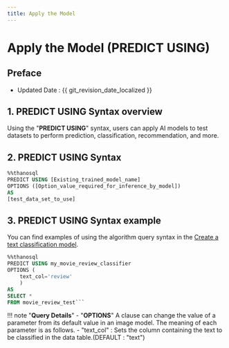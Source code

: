 ```yaml
---
title: Apply the Model
---
```


# **Apply the Model (PREDICT USING)**

## Preface

- Updated Date : {{ git_revision_date_localized }}

## **1. PREDICT USING Syntax overview**

Using the "**PREDICT USING**" syntax, users can apply AI models to test datasets to perform prediction, classification, recommendation, and more.

## **2. PREDICT USING Syntax**

```sql
%%thanosql
PREDICT USING [Existing_trained_model_name]
OPTIONS ([Option_value_required_for_inference_by_model])
AS
[test_data_set_to_use]
```

## **3. PREDICT USING Syntax example**

You can find examples of using the algorithm query syntax in the [Create a text classification model](/en/tutorials/thanosql_ml/classification/classification_electra/).

````sql
%%thanosql
PREDICT USING my_movie_review_classifier
OPTIONS (
    text_col='review'
    )
AS
SELECT *
FROM movie_review_test```
````

!!! note "**Query Details**"
    - "__OPTIONS__" A clause can change the value of a parameter from its default value in an image model. The meaning of each parameter is as follows.
        - "text_col" : Sets the column containing the text to be classified in the data table.(DEFAULT : "text")
